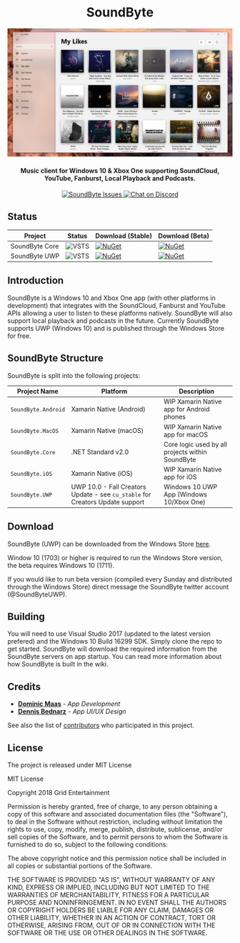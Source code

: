
<h1 align="center">
SoundByte
</h1>

<img src="UWP_AppPreview_v17_12b6.png" alt="SoundByte Screenshot (v17.12 Build 6)">

<h4 align="center">Music client for Windows 10 &amp; Xbox One supporting SoundCloud, YouTube, Fanburst, Local Playback and Podcasts.</h4>

<p align="center">
    <a href="https://github.com/DominicMaas/SoundByte/issues">
        <img src="https://img.shields.io/github/issues/dominicmaas/soundbyte.svg" alt="SoundByte Issues">
    </a>
    <a href="https://discord.gg/tftSadE">
        <img src="https://img.shields.io/discord/333524708463214594.svg" alt="Chat on Discord">
    </a>
</p>

## Status

|Project|Status|Download (Stable)|Download (Beta)
|--|--|--|--|
|SoundByte Core|![VSTS](https://gridentertainment.visualstudio.com/_apis/public/build/definitions/2ed2cbbe-2068-4924-89a8-1b43989872e6/4/badge) | [![NuGet](https://img.shields.io/nuget/v/SoundByte.Core.svg)](https://www.nuget.org/packages/SoundByte.Core/)| [![NuGet](https://img.shields.io/nuget/vpre/SoundByte.Core.svg)](https://www.nuget.org/packages/SoundByte.Core/)
|SoundByte UWP|![VSTS](https://gridentertainment.visualstudio.com/_apis/public/build/definitions/29470259-4594-4fc0-9b08-99514c07cfd0/2/badge) | [![NuGet](https://img.shields.io/badge/microsoft_%20store-stable-green.svg)](https://www.microsoft.com/store/apps/9nblggh4xbjg)| [![NuGet](https://img.shields.io/badge/microsoft_%20store-beta-orange.svg)](https://twitter.com/soundbyteuwp)

## Introduction
SoundByte is a Windows 10 and Xbox One app (with other platforms in development) that integrates with the SoundCloud, Fanburst and YouTube APIs allowing a user to listen to these platforms natively. SoundByte will also support local playback and podcasts in the future. Currently SoundByte supports UWP (Windows 10) and is published through the Windows Store for free.

## SoundByte Structure
SoundByte is split into the following projects:

|Project Name|Platform|Description|
|--|--|--|
|`SoundByte.Android`|Xamarin Native (Android)|WIP Xamarin Native app for Android phones|
|`SoundByte.MacOS`|Xamarin Native (macOS)|WIP Xamarin Native app for macOS|
|`SoundByte.Core`|.NET Standard v2.0|Core logic used by all projects within SoundByte|
|`SoundByte.iOS`|Xamarin Native (iOS)|WIP Xamarin Native app for iOS|
|`SoundByte.UWP`|UWP 10.0 - Fall Creators Update - see `cu_stable` for Creators Update support|Windows 10 UWP App (Windows 10/Xbox One)|

## Download
SoundByte (UWP) can be downloaded from the Windows Store [here](https://www.microsoft.com/store/apps/9nblggh4xbjg).

Window 10 (1703) or higher is required to run the Windows Store version, the beta requires Windows 10 (1711).

If you would like to run beta version (compiled every Sunday and distributed through the Windows Store) direct message the SoundByte twitter account (@SoundByteUWP).

## Building

You will need to use Visual Studio 2017 (updated to the latest version prefered) and the Windows 10 Build 16299 SDK. Simply clone the repo to get started. SoundByte will download the required information from the SoundByte servers on app startup. You can read more information about how SoundByte is built in the wiki.

## Credits

- **[Dominic Maas](https://twitter.com/dominicjmaas)**  - *App Development*
- **[Dennis Bednarz](https://twitter.com/DennisBednarz)**  - *App UI/UX Design*

See also the list of [contributors](https://github.com/DominicMaas/SoundByte/contributors) who participated in this project.

## License

The project is released under MIT License

MIT License

Copyright 2018 Grid Entertainment

Permission is hereby granted, free of charge, to any person obtaining a copy of this software and associated documentation files (the "Software"), to deal in the Software without restriction, including without limitation the rights to use, copy, modify, merge, publish, distribute, sublicense, and/or sell copies of the Software, and to permit persons to whom the Software is furnished to do so, subject to the following conditions:

The above copyright notice and this permission notice shall be included in all copies or substantial portions of the Software.

THE SOFTWARE IS PROVIDED "AS IS", WITHOUT WARRANTY OF ANY KIND, EXPRESS OR IMPLIED, INCLUDING BUT NOT LIMITED TO THE WARRANTIES OF MERCHANTABILITY, FITNESS FOR A PARTICULAR PURPOSE AND NONINFRINGEMENT. IN NO EVENT SHALL THE AUTHORS OR COPYRIGHT HOLDERS BE LIABLE FOR ANY CLAIM, DAMAGES OR OTHER LIABILITY, WHETHER IN AN ACTION OF CONTRACT, TORT OR OTHERWISE, ARISING FROM, OUT OF OR IN CONNECTION WITH THE SOFTWARE OR THE USE OR OTHER DEALINGS IN THE SOFTWARE.
